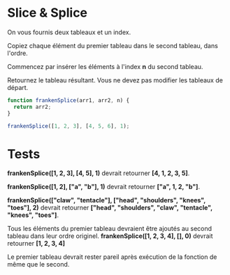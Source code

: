 # Slice & Splice

On vous fournis deux tableaux et un index.

Copiez chaque élément du premier tableau dans le second tableau, dans l'ordre.

Commencez par insérer les éléments à l'index **n** du second tableau.

Retournez le tableau résultant. Vous ne devez pas modifier les tableaux de départ.

```js
function frankenSplice(arr1, arr2, n) {
  return arr2;
}

frankenSplice([1, 2, 3], [4, 5, 6], 1);
```

# Tests

**frankenSplice([1, 2, 3], [4, 5], 1)** devrait retourner **[4, 1, 2, 3, 5]**.

**frankenSplice([1, 2], ["a", "b"], 1)** devrait retourner **["a", 1, 2, "b"]**.

**frankenSplice(["claw", "tentacle"], ["head", "shoulders", "knees", "toes"], 2)** devrait retourner **["head", "shoulders", "claw", "tentacle", "knees", "toes"]**.

Tous les éléments du premier tableau devraient être ajoutés au second tableau dans leur ordre originel. **frankenSplice([1, 2, 3, 4], [], 0)** devrait retourner **[1, 2, 3, 4]**

Le premier tableau devrait rester pareil après exécution de la fonction de même que le second.
